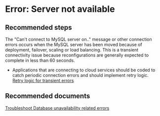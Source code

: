 <properties
	pageTitle="Error: Server not available"
	description="Error: Server not available detected"
	service="microsoft.dbformysql"
	resource="servers"
	authors="ankam"
	displayOrder="3"
	selfHelpType="resource"
	supportTopicIds="32568704, 32568709"
	resourceTags="servers, databases"
	productPesIds="16221"
	cloudEnvironments="public"
/>

# Error: Server not available 

## **Recommended steps**
The "Can't connect to MySQL server on.." message or other connection errors occurs when the MySQL server has been moved because of deployment, failover, scaling or load balancing. This is a transient connectivity issue because reconfigurations are generally expected to complete in less than 60 seconds.

* Applications that are connecting to cloud services should be coded to catch periodic connection errors and should implement retry logic.<br>
[Retry logic for transient errors](https://docs.microsoft.com/azure/mysql/concepts-high-availability#application-retry-logic-is-essential)

## **Recommended documents**
[Troubleshoot Database unavailability related errors](https://docs.microsoft.com/azure/mysql/concepts-high-availability)
